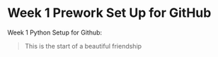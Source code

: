 # Week 1 Prework Set Up for GitHub

Week 1 Python Setup for Github:

>This is the start of a beautiful friendship